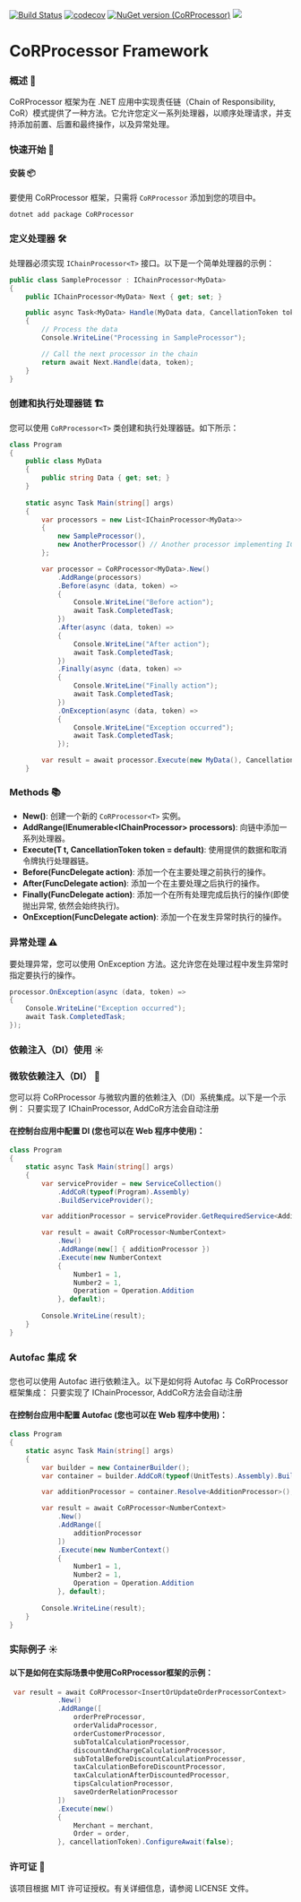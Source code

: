 [![Build Status](https://github.com/sj-distributor/CoR/actions/workflows/build.yml/badge.svg?branch=main)](https://github.com/sj-distributor/CoR/actions?query=branch%3Amain)
[![codecov](https://codecov.io/gh/sj-distributor/CoR/graph/badge.svg?token=854D06RAR2)](https://codecov.io/gh/sj-distributor/CoR)
[![NuGet version (CoRProcessor)](https://img.shields.io/nuget/v/CoRProcessor.svg?style=flat-square)](https://www.nuget.org/packages/CoRProcessor/)
![](https://img.shields.io/badge/license-MIT-green)

# CoRProcessor Framework

### 概述 🌟
CoRProcessor 框架为在 .NET 应用中实现责任链（Chain of Responsibility, CoR）模式提供了一种方法。它允许您定义一系列处理器，以顺序处理请求，并支持添加前置、后置和最终操作，以及异常处理。

### 快速开始 🚀
#### 安装 📦
要使用 CoRProcessor 框架，只需将 `CoRProcessor` 添加到您的项目中。
```csharp
dotnet add package CoRProcessor
```

### 定义处理器 🛠️
处理器必须实现 `IChainProcessor<T>` 接口。以下是一个简单处理器的示例：

```csharp
public class SampleProcessor : IChainProcessor<MyData>
{
    public IChainProcessor<MyData> Next { get; set; }

    public async Task<MyData> Handle(MyData data, CancellationToken token = default)
    {
        // Process the data
        Console.WriteLine("Processing in SampleProcessor");

        // Call the next processor in the chain
        return await Next.Handle(data, token);
    }
}

```

### 创建和执行处理器链 🏗️
您可以使用 `CoRProcessor<T>` 类创建和执行处理器链。如下所示：
```csharp
class Program
{
    public class MyData
    {
        public string Data { get; set; }
    }
    
    static async Task Main(string[] args)
    {
        var processors = new List<IChainProcessor<MyData>>
        {
            new SampleProcessor(),
            new AnotherProcessor() // Another processor implementing IChainProcessor<MyData>
        };

        var processor = CoRProcessor<MyData>.New()
            .AddRange(processors)
            .Before(async (data, token) =>
            {
                Console.WriteLine("Before action");
                await Task.CompletedTask;
            })
            .After(async (data, token) =>
            {
                Console.WriteLine("After action");
                await Task.CompletedTask;
            })
            .Finally(async (data, token) =>
            {
                Console.WriteLine("Finally action");
                await Task.CompletedTask;
            })
            .OnException(async (data, token) =>
            {
                Console.WriteLine("Exception occurred");
                await Task.CompletedTask;
            });

        var result = await processor.Execute(new MyData(), CancellationToken.None);
    }
```
### Methods 📚
* **New()**: 创建一个新的 `CoRProcessor<T>` 实例。
* **AddRange(IEnumerable<IChainProcessor<T>> processors)**: 向链中添加一系列处理器。
* **Execute(T t, CancellationToken token = default)**: 使用提供的数据和取消令牌执行处理器链。
* **Before(FuncDelegate<T> action)**: 添加一个在主要处理之前执行的操作。
* **After(FuncDelegate<T> action)**: 添加一个在主要处理之后执行的操作。
* **Finally(FuncDelegate<T> action)**: 添加一个在所有处理完成后执行的操作(即使抛出异常, 依然会始终执行)。
* **OnException(FuncDelegate<T> action)**: 添加一个在发生异常时执行的操作。

### 异常处理 ⚠️
要处理异常，您可以使用 OnException 方法。这允许您在处理过程中发生异常时指定要执行的操作。
```csharp
processor.OnException(async (data, token) =>
{
    Console.WriteLine("Exception occurred");
    await Task.CompletedTask;
});
```

### 依赖注入（DI）使用 ☀️
### 微软依赖注入（DI） 🏢
您可以将 CoRProcessor 与微软内置的依赖注入（DI）系统集成。以下是一个示例：
只要实现了 IChainProcessor<T>,  AddCoR方法会自动注册
#### 在控制台应用中配置 DI (您也可以在 Web 程序中使用)： 
```csharp
class Program
{
    static async Task Main(string[] args)
    {
        var serviceProvider = new ServiceCollection()
            .AddCoR(typeof(Program).Assembly)
            .BuildServiceProvider();

        var additionProcessor = serviceProvider.GetRequiredService<AdditionProcessor>();

        var result = await CoRProcessor<NumberContext>
            .New()
            .AddRange(new[] { additionProcessor })
            .Execute(new NumberContext
            {
                Number1 = 1,
                Number2 = 1,
                Operation = Operation.Addition
            }, default);
        
        Console.WriteLine(result);
    }
}
```
### Autofac 集成 🛠️
您也可以使用 Autofac 进行依赖注入。以下是如何将 Autofac 与 CoRProcessor 框架集成：
只要实现了 IChainProcessor<T>,  AddCoR方法会自动注册
#### 在控制台应用中配置 Autofac (您也可以在 Web 程序中使用)：
```csharp
class Program
{
    static async Task Main(string[] args)
    {
        var builder = new ContainerBuilder();
        var container = builder.AddCoR(typeof(UnitTests).Assembly).Build();

        var additionProcessor = container.Resolve<AdditionProcessor>();

        var result = await CoRProcessor<NumberContext>
            .New()
            .AddRange([
                additionProcessor
            ])
            .Execute(new NumberContext()
            {
                Number1 = 1,
                Number2 = 1,
                Operation = Operation.Addition
            }, default);
        
        Console.WriteLine(result);
    }
}
```
### 实际例子 ☀️
#### 以下是如何在实际场景中使用CoRProcessor框架的示例：
```csharp
 var result = await CoRProcessor<InsertOrUpdateOrderProcessorContext>
            .New()
            .AddRange([
                orderPreProcessor,
                orderValidaProcessor,
                orderCustomerProcessor,
                subTotalCalculationProcessor,
                discountAndChargeCalculationProcessor,
                subTotalBeforeDiscountCalculationProcessor,
                taxCalculationBeforeDiscountProcessor,
                taxCalculationAfterDiscountedProcessor,
                tipsCalculationProcessor,
                saveOrderRelationProcessor
            ])
            .Execute(new()
            {
                Merchant = merchant,
                Order = order,
            }, cancellationToken).ConfigureAwait(false);
```

### 许可证 📄
该项目根据 MIT 许可证授权。有关详细信息，请参阅 LICENSE 文件。